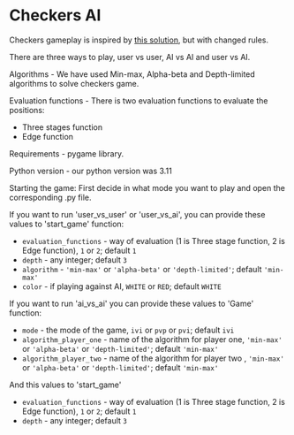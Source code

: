 # Checkers AI

Checkers gameplay is inspired by [this solution](https://github.com/techwithtim/Python-Checkers),
but with changed rules.

There are three ways to play, user vs user, AI vs AI and user vs AI.

Algorithms - We have used Min-max, Alpha-beta and Depth-limited algorithms to solve checkers game.

Evaluation functions - There is two evaluation functions to evaluate the positions:
- Three stages function 
- Edge function 

Requirements - pygame library.

Python version - our python version was 3.11

Starting the game: First decide in what mode you want to play and open the corresponding .py file. 

If you want to run 'user_vs_user' or 'user_vs_ai', you can provide these values to 'start_game' function:

- `evaluation_functions` - way of evaluation (1 is Three stage function, 2 is Edge function), `1` or `2`; default `1`
- `depth` - any integer; default `3`
- `algorithm` - `'min-max'` or `'alpha-beta'` or `'depth-limited'`; default `'min-max'`
- `color` - if playing against AI, `WHITE` or `RED`; default `WHITE`

If you want to run 'ai_vs_ai' you can provide these values to 'Game' function:

- `mode` - the mode of the game, `ivi` or `pvp` or `pvi`; default `ivi`
- `algorithm_player_one` - name of the algorithm for player one, `'min-max'` or `'alpha-beta'` or `'depth-limited'`; default `'min-max'`
- `algorithm_player_two` - name of the algorithm for player two , `'min-max'` or `'alpha-beta'` or `'depth-limited'`; default `'min-max'`

And this values to 'start_game'

- `evaluation_functions` - way of evaluation (1 is Three stage function, 2 is Edge function), `1` or `2`; default `1`
- `depth` - any integer; default `3`
